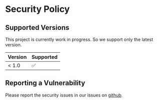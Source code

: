 # Security Policy

## Supported Versions

This project is currently work in progress. So we support only the latest version.

| Version | Supported          |
| ------- | ------------------ |
| < 1.0   | :white_check_mark: |

## Reporting a Vulnerability

Please report the security issues in our issues on [github](https://github.com/Sciebo-RDS/Sciebo-RDS).
